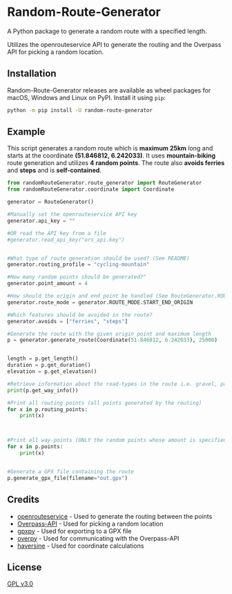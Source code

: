 # Random-Route-Generator

A Python package to generate a random route with a specified length.

Utilizes the openrouteservice API to generate the routing and the Overpass API for picking a random location. 

## Installation

Random-Route-Generator releases are available as wheel packages for macOS, Windows and Linux on PyPI. Install it using `pip`:

```bash
python -m pip install -U random-route-generator
```

## Example

This script generates a random route which is **maximum 25km** long and starts at the coordinate **(51.846812, 6.242033)**. It uses **mountain-biking** route generation and utilizes **4 random points**. The route also **avoids ferries** and **steps** and is **self-contained**.

```python
from randomRouteGenerator.route_generator import RouteGenerator
from randomRouteGenerator.coordinate import Coordinate

generator = RouteGenerator()

#Manually set the openrouteservice API key
generator.api_key = ""

#OR read the API key from a file
#generator.read_api_key("ors_api.key")


#What type of route generation should be used? (See README)
generator.routing_profile = "cycling-mountain"

#How many random points should be generated?"
generator.point_amount = 4

#How should the origin and end point be handled (See RouteGenerator.ROUTE_MODE)?
generator.route_mode = generator.ROUTE_MODE.START_END_ORIGIN

#Which features should be avoided in the route?
generator.avoids = ["ferries", "steps"]

#Generate the route with the given origin point and maximum length
p = generator.generate_route(Coordinate(51.846812, 6.242033), 25000)


length = p.get_length()
duration = p.get_duration()
elevation = p.get_elevation()

#Retrieve information about the road-types in the route i.e. gravel, paved, ...
print(p.get_way_info())

#Print all routing points (all points generated by the routing)
for x in p.routing_points:
	print(x)



#Print all way-points (ONLY the random points whose amount is specified in generator.point_amount)
for x in p.points:
	print(x)


#Generate a GPX file containing the route
p.generate_gpx_file(filename="out.gpx")
```


## Credits

* [openrouteservice](https://openrouteservice.org/) - Used to generate the routing between the points
* [Overpass-API](http://overpass-api.de/) - Used for picking a random location
* [gpxpy](https://github.com/tkrajina/gpxpy) - Used for exporting to a GPX file
* [overpy](https://pypi.org/project/overpy/) - Used for communicating with the Overpass-API
* [haversine](https://pypi.org/project/haversine/) - Used for coordinate calculations

## License

[GPL v3.0](https://github.com/oskarkraemer/youtubeWordFinder/blob/main/LICENSE)
